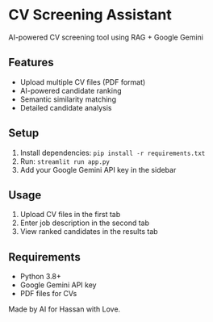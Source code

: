 # CV Screening Assistant

AI-powered CV screening tool using RAG + Google Gemini

## Features
- Upload multiple CV files (PDF format)
- AI-powered candidate ranking
- Semantic similarity matching
- Detailed candidate analysis

## Setup
1. Install dependencies: `pip install -r requirements.txt`
2. Run: `streamlit run app.py`
3. Add your Google Gemini API key in the sidebar

## Usage
1. Upload CV files in the first tab
2. Enter job description in the second tab
3. View ranked candidates in the results tab

## Requirements
- Python 3.8+
- Google Gemini API key
- PDF files for CVs

Made by AI for Hassan with Love.
 


